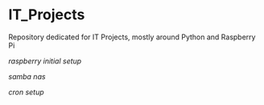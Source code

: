 # IT_Projects
Repository dedicated for IT Projects, mostly around Python and Raspberry Pi

*raspberry initial setup*

*samba nas*

*cron setup*
